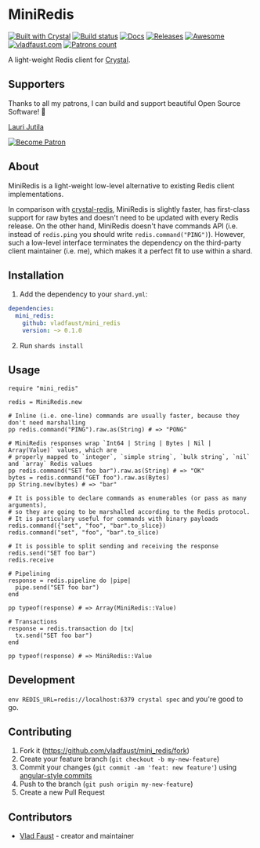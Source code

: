 # MiniRedis

[![Built with Crystal](https://img.shields.io/badge/built%20with-crystal-000000.svg?style=flat-square)](https://crystal-lang.org/)
[![Build status](https://img.shields.io/travis/com/vladfaust/mini_redis/master.svg?style=flat-square)](https://travis-ci.com/vladfaust/mini_redis)
[![Docs](https://img.shields.io/badge/docs-available-brightgreen.svg?style=flat-square)](https://github.vladfaust.com/mini_redis)
[![Releases](https://img.shields.io/github/release/vladfaust/mini_redis.svg?style=flat-square)](https://github.com/vladfaust/mini_redis/releases)
[![Awesome](https://awesome.re/badge-flat2.svg)](https://github.com/veelenga/awesome-crystal)
[![vladfaust.com](https://img.shields.io/badge/style-.com-lightgrey.svg?longCache=true&style=flat-square&label=vladfaust&colorB=0a83d8)](https://vladfaust.com)
[![Patrons count](https://img.shields.io/badge/dynamic/json.svg?label=patrons&url=https://www.patreon.com/api/user/11296360&query=$.included[0].attributes.patron_count&style=flat-square&colorB=red&maxAge=86400)](https://www.patreon.com/vladfaust)

A light-weight Redis client for [Crystal](https://crystal-lang.org/).

## Supporters

Thanks to all my patrons, I can build and support beautiful Open Source Software! 🙏

[Lauri Jutila](https://github.com/ljuti)

[![Become Patron](https://vladfaust.com/img/patreon-small.svg)](https://www.patreon.com/vladfaust)

## About

MiniRedis is a light-weight low-level alternative to existing Redis client implementations.

In comparison with [crystal-redis](https://github.com/stefanwille/crystal-redis), MiniRedis is slightly faster, has first-class support for raw bytes and doesn't need to be updated with every Redis release. On the other hand, MiniRedis doesn't have commands API (i.e. instead of `redis.ping` you should write `redis.command("PING")`). However, such a low-level interface terminates the dependency on the third-party client maintainer (i.e. me), which makes it a perfect fit to use within a shard.

## Installation

1. Add the dependency to your `shard.yml`:

```yaml
dependencies:
  mini_redis:
    github: vladfaust/mini_redis
    version: ~> 0.1.0
```

2. Run `shards install`

## Usage

```crystal
require "mini_redis"

redis = MiniRedis.new

# Inline (i.e. one-line) commands are usually faster, because they don't need marshalling
pp redis.command("PING").raw.as(String) # => "PONG"

# MiniRedis responses wrap `Int64 | String | Bytes | Nil | Array(Value)` values, which are
# properly mapped to `integer`, `simple string`, `bulk string`, `nil` and `array` Redis values
pp redis.command("SET foo bar").raw.as(String) # => "OK"
bytes = redis.command("GET foo").raw.as(Bytes)
pp String.new(bytes) # => "bar"

# It is possible to declare commands as enumerables (or pass as many arguments),
# so they are going to be marshalled according to the Redis protocol.
# It is particulary useful for commands with binary payloads
redis.command({"set", "foo", "bar".to_slice})
redis.command("set", "foo", "bar".to_slice)

# It is possible to split sending and receiving the response
redis.send("SET foo bar")
redis.receive

# Pipelining
response = redis.pipeline do |pipe|
  pipe.send("SET foo bar")
end

pp typeof(response) # => Array(MiniRedis::Value)

# Transactions
response = redis.transaction do |tx|
  tx.send("SET foo bar")
end

pp typeof(response) # => MiniRedis::Value
```

## Development

`env REDIS_URL=redis://localhost:6379 crystal spec` and you're good to go.

## Contributing

1. Fork it (<https://github.com/vladfaust/mini_redis/fork>)
2. Create your feature branch (`git checkout -b my-new-feature`)
3. Commit your changes (`git commit -am 'feat: new feature'`) using [angular-style commits](https://docs.onyxframework.org/contributing/commit-style)
4. Push to the branch (`git push origin my-new-feature`)
5. Create a new Pull Request

## Contributors

- [Vlad Faust](https://github.com/vladfaust) - creator and maintainer
